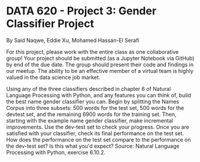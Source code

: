# DATA 620 - Project 3: Gender Classifier Project

By Said Naqwe, Eddie Xu, Mohamed Hassan-El Serafi

For this project, please work with the entire class as one collaborative group! Your project should be
submitted (as a Jupyter Notebook via GitHub) by end of the due date. The group should present their
code and findings in our meetup.
The ability to be an effective member of a virtual team is highly valued in the data science job market.

Using any of the three classifiers described in chapter 6 of Natural Language Processing with Python,
and any features you can think of, build the best name gender classifier you can.
Begin by splitting the Names Corpus into three subsets: 500 words for the test set, 500 words for the devtest set, and the remaining 6900 words for the training set. Then, starting with the example name gender
classifier, make incremental improvements. Use the dev-test set to check your progress. Once you are
satisfied with your classifier, check its final performance on the test set.
How does the performance on the test set compare to the performance on the dev-test set? Is this what
you'd expect?
Source: Natural Language Processing with Python, exercise 6.10.2.